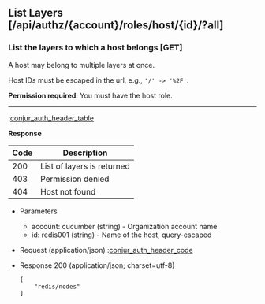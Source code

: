 ## List Layers [/api/authz/{account}/roles/host/{id}/?all]

### List the layers to which a host belongs [GET]

A host may belong to multiple layers at once.

Host IDs must be escaped in the url, e.g., `'/' -> '%2F'`.

**Permission required**: You must have the host role.

---

:[conjur_auth_header_table](partials/conjur_auth_header_table.md)

**Response**

|Code|Description|
|----|-----------|
|200|List of layers is returned|
|403|Permission denied|
|404|Host not found|

+ Parameters
    + account: cucumber (string) - Organization account name
    + id: redis001 (string) - Name of the host, query-escaped

+ Request (application/json)
    :[conjur_auth_header_code](partials/conjur_auth_header_code.md)

+ Response 200 (application/json; charset=utf-8)

    ```
    [
        "redis/nodes"
    ]
    ```
